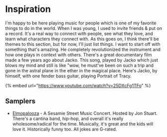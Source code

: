 # Inspiration

I'm happy to be here playing music for people which is one of my favorite things to do in the world. When I was young, I used to invite friends & put on a record. It's a real way to connect with people, see what they love, and learn what characters they connect with. As this goes on, I think there'll be themes to this section, but for now, I'll just list things. I want to start off with something that's amazing. He completely revolutionized the instrument and how one plays in context with others. There's a great documentary film made a few years ago about Jacko. This song, played by Jacko which just blows my mind and still is like "wow, he must've been on such a trip and gone in the astral plane in the ether in the magical place. Here's Jacko, by himself, with one fender bass guitar, playing Portrait of Tracy.

{% embed url="https://www.youtube.com/watch?v=25DXcFg1TFo" %}

##

## Samplers

* [Elmopalooza](https://www.youtube.com/watch?v=BAtrYL29Un4) - A Sesamie Street Music Concert. Hosted by Jon Stuart. There's a cantina band, hip-hop, and overall it's really wholesome/radical for the time. Musically, it's great and the kids will love it. Historically funny too. All jokes are G-rated.
